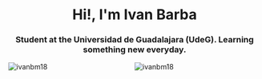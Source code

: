 <h1 align="center">Hi!, I'm Ivan Barba</h1>
<h3 align="center">Student at the Universidad de Guadalajara (UdeG). Learning something new everyday.</h3>

<div style="display:flex;justify-content:space-evenly;flex:2;"> 
  <img style="flex:1;" src="https://github-readme-stats.vercel.app/api?username=ivanbm18&show_icons=true&locale=en" alt="ivanbm18" />
  <img style="flex:1;" src="https://github-readme-stats.vercel.app/api/top-langs?username=ivanbm18&show_icons=true&locale=en&layout=compact" alt="ivanbm18" />
</div>


